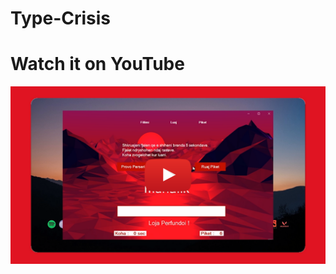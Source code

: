 # Type-Crisis

# Watch it on YouTube 
[![IMAGE ALT TEXT HERE](https://github.com/rikirrulla/Type-Crisis/blob/main/type-crisis.png)](https://www.youtube.com/watch?v=AL1YislD8eY)

